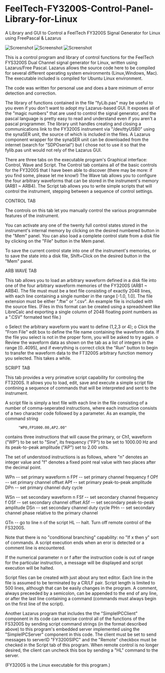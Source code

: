 # FeelTech-FY3200S-Control-Panel-Library-for-Linux
A Library and GUI to Control a FeelTech FY3200S Signal Generator for Linux using FreePascal &amp; Lazarus

![Screenshot](ControlTab.png)
![Screenshot](ArbWave.png)
![Screenshot](ScriptTab.png)

This is a control program and library of control functions for the FeelTech
FYS3200S Dual Channel signal generator for Linux, written using Lazarus/Free Pascal.
Lazarus allows the source code here to be compiled for several different operating
system environments (Linux,Windows, Mac).  The executable included is compiled for
Ubuntu Linux environment.

The code was written for personal use and does a bare minimum of error detection and
correction.

The library of functions contained in the file "fyLib.pas" may be useful to you
even if you don't want to adopt my Lazarus-based GUI. It exposes all of the
"magic numbers" that are used to control the signal generator, and the pascal language
is pretty easy to read and understand even if you aren't a pascal programmer.
The library unit handles creating and closing a communications link to the
FY3200S instrument via "/dev/ttyUSB0" using the synaSER unit, the source of which is
included in the files.  A Lazarus component wrapper for the synaSER unit can be
downloaded from the internet (search for "SDPOserial") but I chose not to use it
so that the fylib.pas unit would not rely of the Lazarus GUI.

There are three tabs on the executable program's Graphical interface:  Control,
Wave and Script.  The Control tab contains all of the basic controls for the
FY3200S that I have been able to discover (there may be more:  if you find some,
please let me know!)  The Wave tab allows you to configure the four arbitrary
waveforms that can be stored in the instrument's memory (ARB1 ~ ARB4).  The
Script tab allows you to write simple scripts that will control the instrument,
stepping between a sequence of control settings.

CONTROL TAB

The controls on this tab let you manually control the various programmabe features
of the instrument.

You can activate any one of the twenty full control states stored in the instrument's
internal memory by clicking on the desired numbered button in the "Mem" panel.
You can also load a complete control state from a disk file by clicking on the
"File" button in the Mem panel.

To save the current control state into one of the instrument's memories, or to
save the state into a disk file, Shift+Click on the desired button in the "Mem"
panel.


ARB WAVE TAB

This tab allows you to load an arbitrary waveform defined in a disk file into one
of the four arbitrary waveform memories of the FY3200S (ARB1 ~ ARB4).  The file
must must be a text file consisting of exactly 2048 lines, with each line containing
a single number in the range [-1.0, 1.0]. The file extension must be either ".ftw"
or ".csv".  An example file is included with the source files. (Files in this format
can be created using a spreadsheet like LibreCalc and exporting a single column
of 2048 floating point numbers as a ".CSV" formated text file.)

o  Select the arbitrary waveform you want to define (1,2,3 or 4);
o  Click the "From File" edit box to define the file name containing the waveform
   data.  If the file you select is not in the proper form, you will be asked to
   try again.
o  Review the waveform data as shown on the tab as a list of integers in the range
   [0..4095], and if everything is correct click the "Run" button to begin to
   transfer the waveform data to the FT3200S arbitrary function memory you selected.
   This takes a while.

SCRIPT TAB

This tab provides a very primative script capability for controling the FT3200S.
It allows you to load, edit, save and execute a simple script file contining a
sequence of commands that will be interpreted and sent to the instrument.

A script file is simply a text file with each line in the file consisting
of a number of comma-seperated instructions, where each instruction consists of a
two character code followed by a parameter. As an example, the command string

          "WP0,FP1000.00,AP2.00"

contains three instructions that will cause the primary, or Ch1, waveform ("WP") to
be set to "Sine", its frequency ("FP") to be set to 1000.00 Hz and its peak-to-peak
amplitude ("AP") set to 2.00 volts.

The set of understood instructions is as follows, where "n" denotes an integer value
and "f" denotes a fixed point real value with two places after the decimal point.

   WPn -- set primary waveform n
   FPf -- set primary channel frequency f
   OPf -- set primary channel offset
   APf -- set primary peak-to-peak amplitude
   DPn -- set primary channel duty cycle

   WSn -- set secondary waveform n
   FSf -- set secondary channel frequency f
   OSf -- set secondary channel offset
   ASf -- set secondary peak-to-peak amplitude
   DSn -- set secondary channel duty cycle
   PHn -- set secondary channel phase relative to the primary channel

   GTn -- go to line n of the script
   HL  -- halt.  Turn off remote control of the FS3200S. 

Note that there is no "conditional branching" capability:  no "If x then y" sort
of commands.  A script execution ends when an eror is detected or a comment line
is encountered.

If the numerical parameter n or f after the instruction code is out of range for
the particular instruction, a message will be displayed and script execution will
be halted.

Script files can be created with just about any text editor.  Each line in the
file is assumed to be terminated by a CR/LF pair.  Script length is limited to
500 lines, although that can be easily changes in the program.  A comment,
always preceeded by a semicolon, can be appended to the end of any line, or
after the last line containing a command (commands must always begin on the
first line of the script).

Another Lazarus program that includes the the "SimpleIPCClient" component in its code can exercise control all of the functions
of the FS3200S by sending script command strings (in the format described above) to this program's embedded server implemented
using the "SimpleIPCServer" component in this code.   The client must be set to send messages to serverID "FY3200SIPC"
and the "Remote" checkbox must be checked in the Script tab of this program.  When remote control is no longer desired, the client
can uncheck this box by sending a "HL" command to the server.

(FY3200S is the Linux executable for this program.)
